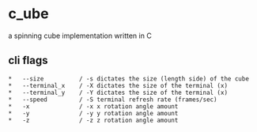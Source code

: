 # c_ube

a spinning cube implementation written in C

## cli flags

    *   --size          / -s dictates the size (length side) of the cube 
    *   --terminal_x    / -X dictates the size of the terminal (x)
    *   --terminal_y    / -Y dictates the size of the terminal (x)
    *   --speed         / -S terminal refresh rate (frames/sec)
    *   -x              / -x x rotation angle amount
    *   -y              / -y y rotation angle amount
    *   -z              / -z z rotation angle amount
